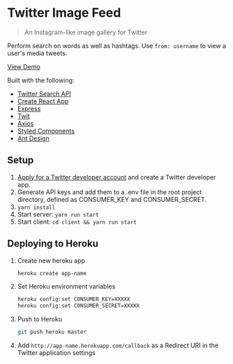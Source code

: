 # Twitter Image Feed

> An Instagram-like image gallery for Twitter

Perform search on words as well as hashtags. Use `from: username` to view a user's media tweets.

[View Demo](https://twitter-image-feed-react.herokuapp.com)

Built with the following:

-  [Twitter Search API](https://developer.twitter.com/en/docs)
-  [Create React App](https://github.com/facebook/create-react-app)
-  [Express](https://expressjs.com/)
-  [Twit](https://github.com/ttezel/twit)
-  [Axios](https://github.com/axios/axios)
-  [Styled Components](https://www.styled-components.com/)
-  [Ant Design](https://ant.design)

## Setup

1. [Apply for a Twitter developer account](https://developer.twitter.com/en/apply) and create a Twitter developer app.
2. Generate API keys and add them to a .env file in the root project directory, defined as CONSUMER_KEY and CONSUMER_SECRET.
3. `yarn install`
4. Start server: `yarn run start`
5. Start client: `cd client && yarn run start`

## Deploying to Heroku

1. Create new heroku app

   ```bash
   heroku create app-name
   ```

2. Set Heroku environment variables

   ```bash
   heroku config:set CONSUMER_KEY=XXXXX
   heroku config:set CONSUMER_SECRET=XXXXX
   ```

3. Push to Heroku

   ```bash
   git push heroku master
   ```

4. Add `http://app-name.herokuapp.com/callback` as a Redirect URI in the Twitter application settings
